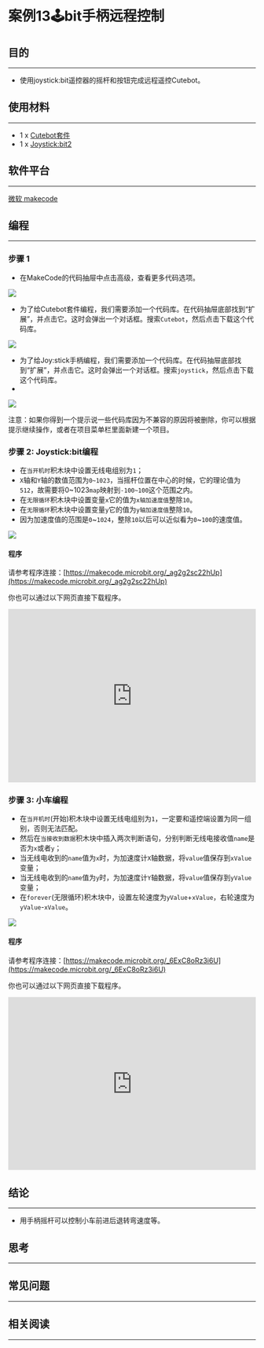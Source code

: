 # 案例13:joystick:bit手柄远程控制

## 目的
---
- 使用joystick:bit遥控器的摇杆和按钮完成远程遥控Cutebot。

## 使用材料
---
- 1 x [Cutebot套件](https://www.elecfreaks.com/store/cute-bot.html)
- 1 x [Joystick:bit2](https://www.elecfreaks.com/store/elecfreaks-joystick-bit-2-for-micro-bit.html)


## 软件平台
---
[微软 makecode](https://makecode.microbit.org/#)

## 编程
---
### 步骤 1
- 在MakeCode的代码抽屉中点击高级，查看更多代码选项。

![](./images/cutebot-pk-1.png)

- 为了给Cutebot套件编程，我们需要添加一个代码库。在代码抽屉底部找到“扩展”，并点击它。这时会弹出一个对话框。搜索`Cutebot`，然后点击下载这个代码库。

![](./images/cutebot-pk-11.png)

- 为了给Joy:stick手柄编程，我们需要添加一个代码库。在代码抽屉底部找到“扩展”，并点击它。这时会弹出一个对话框。搜索`joystick`，然后点击下载这个代码库。
- 
![](./images/case_13_01.png)

注意：如果你得到一个提示说一些代码库因为不兼容的原因将被删除，你可以根据提示继续操作，或者在项目菜单栏里面新建一个项目。

### 步骤 2: Joystick:bit编程

- 在`当开机时`积木块中设置无线电组别为`1`；
- `X`轴和`Y`轴的数值范围为`0~1023`，当摇杆位置在中心的时候，它的理论值为`512`，故需要将0~1023`map`映射到`-100~100`这个范围之内。
- 在`无限循环`积木块中设置变量`x`它的值为`x轴加速度值`整除`10`。
- 在`无限循环`积木块中设置变量`y`它的值为`y轴加速度值`整除`10`。
- 因为加速度值的范围是`0`~`1024`，整除`10`以后可以近似看为`0`~`100`的速度值。


![](./images/case_13_02.png)

#### 程序

请参考程序连接：[https://makecode.microbit.org/_ag2g2sc22hUp](https://makecode.microbit.org/_ag2g2sc22hUp)

你也可以通过以下网页直接下载程序。

<div style="position:relative;height:0;padding-bottom:70%;overflow:hidden;">
<iframe style="position:absolute;top:0;left:0;width:100%;height:100%;" src="https://makecode.microbit.org/#pub:https://makecode.microbit.org/_ag2g2sc22hUp" frameborder="0" sandbox="allow-popups allow-forms allow-scripts allow-same-origin">
</iframe>
</div>  

### 步骤 3: 小车编程

- 在`当开机时`(开始)积木块中设置无线电组别为`1`，一定要和遥控端设置为同一组别，否则无法匹配。
- 然后在`当接收到数据`积木块中插入两次判断语句，分别判断无线电接收值`name`是否为`x`或者`y`；
- 当无线电收到的`name`值为`x`时，为加速度计`X`轴数据，将`value`值保存到`xValue`变量；
- 当无线电收到的`name`值为`y`时，为加速度计`Y`轴数据，将`value`值保存到`yValue`变量；
- 在`forever`(无限循环)积木块中，设置左轮速度为`yValue`+`xValue`，右轮速度为`yValue`-`xValue`。


![](./images/case_12_02.png)

#### 程序

请参考程序连接：[https://makecode.microbit.org/_6ExC8oRz3i6U](https://makecode.microbit.org/_6ExC8oRz3i6U)

你也可以通过以下网页直接下载程序。

<div style="position:relative;height:0;padding-bottom:70%;overflow:hidden;">
<iframe style="position:absolute;top:0;left:0;width:100%;height:100%;" src="https://makecode.microbit.org/#pub:https://makecode.microbit.org/_6ExC8oRz3i6U" frameborder="0" sandbox="allow-popups allow-forms allow-scripts allow-same-origin">
</iframe>
</div>  

## 结论
---
- 用手柄摇杆可以控制小车前进后退转弯速度等。

## 思考
---
## 常见问题
---
## 相关阅读  
---
